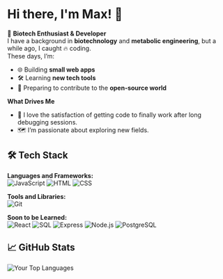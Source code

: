 # Hi there, I'm Max! 👋

🌱 **Biotech Enthusiast & Developer**  
I have a background in **biotechnology** and **metabolic engineering**, but a while ago, I caught 🔥 coding.   
These days, I’m:  
- 🌐 Building **small web apps**  
- 🛠 Learning **new tech tools**  
- 🤝 Preparing to contribute to the **open-source world**

**What Drives Me**  
- 🧩 I love the satisfaction of getting code to finally work after long debugging sessions.    
- 🗺️ I’m passionate about exploring new fields. 

## 🛠️ Tech Stack
**Languages and Frameworks:** <br>
![JavaScript](https://img.shields.io/badge/JavaScript-F7DF1E?style=for-the-badge&logo=javascript&logoColor=black)
![HTML](https://img.shields.io/badge/HTML-E34F26?style=for-the-badge&logo=html5&logoColor=white)
![CSS](https://img.shields.io/badge/CSS-1572B6?style=for-the-badge&logo=css3&logoColor=white)

**Tools and Libraries:** <br>
![Git](https://img.shields.io/badge/Git-F05032?style=for-the-badge&logo=git&logoColor=white)

**Soon to be Learned:** <br>
![React](https://img.shields.io/badge/React-808080?style=for-the-badge&logo=react&logoColor=white)
![SQL](https://img.shields.io/badge/SQL-808080?style=for-the-badge&logo=database&logoColor=white)
![Express](https://img.shields.io/badge/Express-808080?style=for-the-badge&logo=express&logoColor=white)
![Node.js](https://img.shields.io/badge/Node.js-808080?style=for-the-badge&logo=nodedotjs&logoColor=white)
![PostgreSQL](https://img.shields.io/badge/PostgreSQL-808080?style=for-the-badge&logo=postgresql&logoColor=white)

## 📈 GitHub Stats
![Your Top Languages](https://github-readme-stats.vercel.app/api/top-langs/?username=SchwarSaMa&layout=compact)

